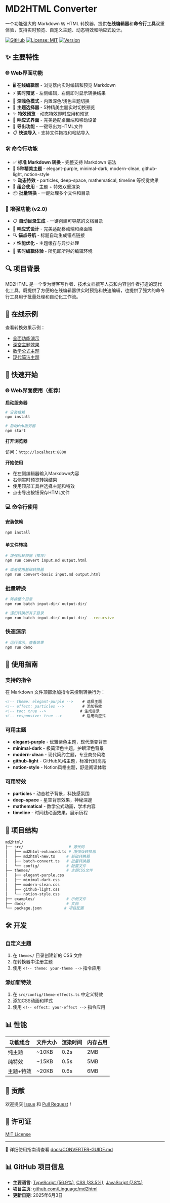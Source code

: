 # MD2HTML Converter

一个功能强大的 Markdown 转 HTML 转换器，提供**在线编辑器**和**命令行工具**双重体验，支持实时预览、自定义主题、动态特效和响应式设计。

[![GitHub](https://img.shields.io/badge/GitHub-Repository-blue?style=flat&logo=github)](https://github.com/Linguage/md2html)
[![License: MIT](https://img.shields.io/badge/License-MIT-yellow.svg)](https://opensource.org/licenses/MIT)
[![Version](https://img.shields.io/badge/Version-2.0.0-green)](https://github.com/Linguage/md2html)

## ✨ 主要特性

### 🌐 Web界面功能

- 🖥️ **在线编辑器** - 浏览器内实时编辑和预览 Markdown
- ⚡ **实时预览** - 左侧编辑，右侧即时显示转换结果
- 🌙 **深浅色模式** - 内置深色/浅色主题切换
- 🎨 **主题选择器** - 5种精美主题实时切换预览
- ✨ **特效预览** - 动态特效即时应用和预览
- 📱 **响应式界面** - 完美适配桌面端和移动设备
- 💾 **导出功能** - 一键导出为HTML文件
- 📋 **快速导入** - 支持文件拖拽和粘贴导入

### 🛠️ 命令行功能

- ✅ **标准 Markdown 转换** - 完整支持 Markdown 语法
- 🎨 **5种精美主题** - elegant-purple, minimal-dark, modern-clean, github-light, notion-style
- ✨ **动态特效** - particles, deep-space, mathematical, timeline 等视觉效果
- 🔄 **组合使用** - 主题 + 特效双重渲染
- 📦 **批量转换** - 一键处理多个文件和目录

### 🚀 增强功能 (v2.0)

- 📋 **自动目录生成** - 一键创建可导航的文档目录
- 📱 **响应式设计** - 完美适配移动端和桌面端
- 🔍 **锚点导航** - 标题自动生成锚点链接
- ⚡ **性能优化** - 主题缓存与异步处理
- 🎯 **实时编辑体验** - 所见即所得的编辑环境

## 🔍 项目背景

MD2HTML 是一个专为博客写作者、技术文档撰写人员和内容创作者打造的现代化工具。既提供了方便的在线编辑器供实时预览和快速编辑，也提供了强大的命令行工具用于批量处理和自动化工作流。

## 🌟 在线示例

查看转换效果示例：
- [全面功能演示](https://github.com/Linguage/md2html/blob/main/examples/comprehensive-demo.html)
- [深空主题效果](https://github.com/Linguage/md2html/blob/main/examples/deep-space-demo.html)
- [数学公式主题](https://github.com/Linguage/md2html/blob/main/examples/mathematical-demo.html)
- [现代简洁主题](https://github.com/Linguage/md2html/blob/main/examples/modern-clean-demo.html)

## 🚀 快速开始

### 🌐 Web界面使用（推荐）

**启动服务器**

```bash
# 安装依赖
npm install

# 启动Web服务器
npm start
```

**打开浏览器**

访问：`http://localhost:8800`

**开始使用**

- 在左侧编辑器输入Markdown内容
- 右侧实时预览转换结果
- 使用顶部工具栏选择主题和特效
- 点击导出按钮保存HTML文件

### 💻 命令行使用

#### 安装依赖

```bash
npm install
```

#### 单文件转换

```bash
# 增强版转换器（推荐）
npm run convert input.md output.html

# 或者使用基础转换器
npm run convert-basic input.md output.html
```

### 批量转换

```bash
# 转换整个目录
npm run batch input-dir/ output-dir/

# 递归转换所有子目录
npm run batch input-dir/ output-dir/ --recursive
```

### 快速演示

```bash
# 运行演示，查看效果
npm run demo
```

## 📖 使用指南

### 支持的指令

在 Markdown 文件顶部添加指令来控制转换行为：

```markdown
<!-- theme: elegant-purple -->    # 选择主题
<!-- effect: particles -->        # 添加特效
<!-- toc: true -->               # 生成目录
<!-- responsive: true -->         # 启用响应式
```

### 可用主题

- **elegant-purple** - 优雅紫色主题，现代渐变背景
- **minimal-dark** - 极简深色主题，护眼深色背景
- **modern-clean** - 现代简约主题，专业商务风格
- **github-light** - GitHub风格主题，标准代码高亮
- **notion-style** - Notion风格主题，舒适阅读体验

### 可用特效

- **particles** - 动态粒子背景，科技感氛围
- **deep-space** - 星空背景效果，神秘深邃
- **mathematical** - 数学公式动画，学术内容
- **timeline** - 时间线动画效果，展示历程

## 📁 项目结构

```bash
md2html/
├── src/                    # 源代码
│   ├── md2html-enhanced.ts # 增强版转换器
│   ├── md2html-new.ts     # 基础转换器
│   ├── batch-convert.ts   # 批量转换器
│   └── config/            # 配置文件
├── themes/                # 主题CSS文件
│   ├── elegant-purple.css
│   ├── minimal-dark.css
│   ├── modern-clean.css
│   ├── github-light.css
│   └── notion-style.css
├── examples/              # 示例文件
├── docs/                  # 文档
└── package.json          # 项目配置
```

## 🛠️ 开发

### 自定义主题

1. 在 `themes/` 目录创建新的 CSS 文件
2. 在转换器中注册主题
3. 使用 `<!-- theme: your-theme -->` 指令应用

### 添加新特效

1. 在 `src/config/theme-effects.ts` 中定义特效
2. 添加CSS动画和样式
3. 使用 `<!-- effect: your-effect -->` 指令应用

## 📊 性能

| 功能组合 | 文件大小 | 渲染时间 | 内存占用 |
|----------|----------|----------|----------|
| 纯主题 | ~10KB | 0.2s | 2MB |
| 纯特效 | ~15KB | 0.5s | 5MB |
| 主题+特效 | ~20KB | 0.6s | 6MB |

## 🤝 贡献

欢迎提交 [Issue](https://github.com/Linguage/md2html/issues) 和 [Pull Request](https://github.com/Linguage/md2html/pulls)！

## 📄 许可证

[MIT License](https://github.com/Linguage/md2html/blob/main/LICENSE)

---

📖 详细使用指南请查看 [docs/CONVERTER-GUIDE.md](https://github.com/Linguage/md2html/blob/main/docs/CONVERTER-GUIDE.md)

## 📊 GitHub 项目信息

- **主要语言**: [TypeScript (56.9%)](https://github.com/Linguage/md2html/search?l=typescript), [CSS (33.5%)](https://github.com/Linguage/md2html/search?l=css), [JavaScript (7.8%)](https://github.com/Linguage/md2html/search?l=javascript)
- **项目主页**: [github.com/Linguage/md2html](https://github.com/Linguage/md2html)
- **更新日期**: 2025年6月3日
